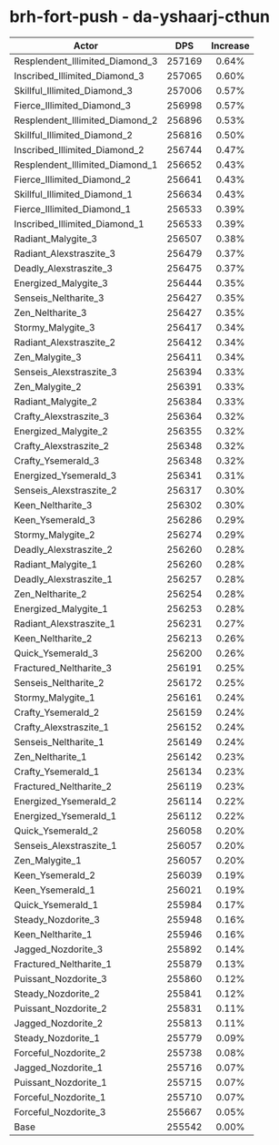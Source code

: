 # brh-fort-push - da-yshaarj-cthun
| Actor | DPS | Increase |
|---|:---:|:---:|
|Resplendent_Illimited_Diamond_3|257169|0.64%|
|Inscribed_Illimited_Diamond_3|257065|0.60%|
|Skillful_Illimited_Diamond_3|257006|0.57%|
|Fierce_Illimited_Diamond_3|256998|0.57%|
|Resplendent_Illimited_Diamond_2|256896|0.53%|
|Skillful_Illimited_Diamond_2|256816|0.50%|
|Inscribed_Illimited_Diamond_2|256744|0.47%|
|Resplendent_Illimited_Diamond_1|256652|0.43%|
|Fierce_Illimited_Diamond_2|256641|0.43%|
|Skillful_Illimited_Diamond_1|256634|0.43%|
|Fierce_Illimited_Diamond_1|256533|0.39%|
|Inscribed_Illimited_Diamond_1|256533|0.39%|
|Radiant_Malygite_3|256507|0.38%|
|Radiant_Alexstraszite_3|256479|0.37%|
|Deadly_Alexstraszite_3|256475|0.37%|
|Energized_Malygite_3|256444|0.35%|
|Senseis_Neltharite_3|256427|0.35%|
|Zen_Neltharite_3|256427|0.35%|
|Stormy_Malygite_3|256417|0.34%|
|Radiant_Alexstraszite_2|256412|0.34%|
|Zen_Malygite_3|256411|0.34%|
|Senseis_Alexstraszite_3|256394|0.33%|
|Zen_Malygite_2|256391|0.33%|
|Radiant_Malygite_2|256384|0.33%|
|Crafty_Alexstraszite_3|256364|0.32%|
|Energized_Malygite_2|256355|0.32%|
|Crafty_Alexstraszite_2|256348|0.32%|
|Crafty_Ysemerald_3|256348|0.32%|
|Energized_Ysemerald_3|256341|0.31%|
|Senseis_Alexstraszite_2|256317|0.30%|
|Keen_Neltharite_3|256302|0.30%|
|Keen_Ysemerald_3|256286|0.29%|
|Stormy_Malygite_2|256274|0.29%|
|Deadly_Alexstraszite_2|256260|0.28%|
|Radiant_Malygite_1|256260|0.28%|
|Deadly_Alexstraszite_1|256257|0.28%|
|Zen_Neltharite_2|256254|0.28%|
|Energized_Malygite_1|256253|0.28%|
|Radiant_Alexstraszite_1|256231|0.27%|
|Keen_Neltharite_2|256213|0.26%|
|Quick_Ysemerald_3|256200|0.26%|
|Fractured_Neltharite_3|256191|0.25%|
|Senseis_Neltharite_2|256172|0.25%|
|Stormy_Malygite_1|256161|0.24%|
|Crafty_Ysemerald_2|256159|0.24%|
|Crafty_Alexstraszite_1|256152|0.24%|
|Senseis_Neltharite_1|256149|0.24%|
|Zen_Neltharite_1|256142|0.23%|
|Crafty_Ysemerald_1|256134|0.23%|
|Fractured_Neltharite_2|256119|0.23%|
|Energized_Ysemerald_2|256114|0.22%|
|Energized_Ysemerald_1|256112|0.22%|
|Quick_Ysemerald_2|256058|0.20%|
|Senseis_Alexstraszite_1|256057|0.20%|
|Zen_Malygite_1|256057|0.20%|
|Keen_Ysemerald_2|256039|0.19%|
|Keen_Ysemerald_1|256021|0.19%|
|Quick_Ysemerald_1|255984|0.17%|
|Steady_Nozdorite_3|255948|0.16%|
|Keen_Neltharite_1|255946|0.16%|
|Jagged_Nozdorite_3|255892|0.14%|
|Fractured_Neltharite_1|255879|0.13%|
|Puissant_Nozdorite_3|255860|0.12%|
|Steady_Nozdorite_2|255841|0.12%|
|Puissant_Nozdorite_2|255831|0.11%|
|Jagged_Nozdorite_2|255813|0.11%|
|Steady_Nozdorite_1|255779|0.09%|
|Forceful_Nozdorite_2|255738|0.08%|
|Jagged_Nozdorite_1|255716|0.07%|
|Puissant_Nozdorite_1|255715|0.07%|
|Forceful_Nozdorite_1|255710|0.07%|
|Forceful_Nozdorite_3|255667|0.05%|
|Base|255542|0.00%|
